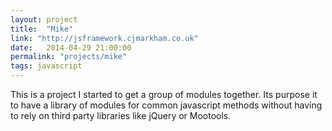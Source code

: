 ```yaml
---
layout: project
title:  "Mike"
link: "http://jsframework.cjmarkham.co.uk"
date:   2014-04-29 21:00:00
permalink: "projects/mike"
tags: javascript
---
```


This is a project I started to get a group of modules together. Its purpose it to have a library of modules
for common javascript methods without having to rely on third party libraries like jQuery or Mootools.